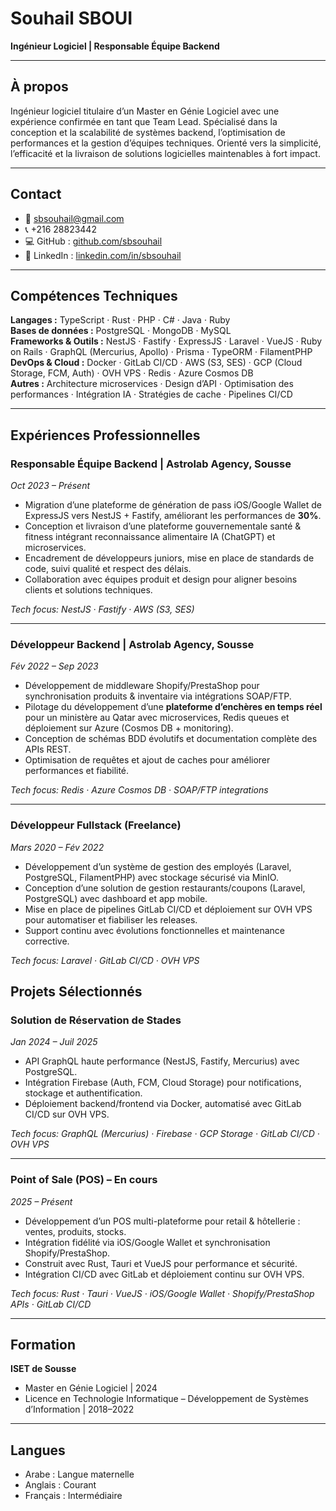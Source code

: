# Souhail SBOUI

**Ingénieur Logiciel | Responsable Équipe Backend**

---

## À propos

Ingénieur logiciel titulaire d’un Master en Génie Logiciel avec une expérience confirmée en tant que Team Lead. Spécialisé dans la conception et la scalabilité de systèmes backend, l’optimisation de performances et la gestion d’équipes techniques. Orienté vers la simplicité, l’efficacité et la livraison de solutions logicielles maintenables à fort impact.

---

## Contact

- 📧 sbsouhail@gmail.com
- 📞 +216 28823442
- 💻 GitHub : [github.com/sbsouhail](https://github.com/sbsouhail)
- 🔗 LinkedIn : [linkedin.com/in/sbsouhail](https://www.linkedin.com/in/sbsouhail)

---

## Compétences Techniques

**Langages :** TypeScript · Rust · PHP · C# · Java · Ruby  
**Bases de données :** PostgreSQL · MongoDB · MySQL  
**Frameworks & Outils :** NestJS · Fastify · ExpressJS · Laravel · VueJS · Ruby on Rails · GraphQL (Mercurius, Apollo) · Prisma · TypeORM · FilamentPHP  
**DevOps & Cloud :** Docker · GitLab CI/CD · AWS (S3, SES) · GCP (Cloud Storage, FCM, Auth) · OVH VPS · Redis · Azure Cosmos DB  
**Autres :** Architecture microservices · Design d’API · Optimisation des performances · Intégration IA · Stratégies de cache · Pipelines CI/CD

---

## Expériences Professionnelles

### Responsable Équipe Backend | Astrolab Agency, Sousse

_Oct 2023 – Présent_

- Migration d’une plateforme de génération de pass iOS/Google Wallet de ExpressJS vers NestJS + Fastify, améliorant les performances de **30%**.
- Conception et livraison d’une plateforme gouvernementale santé & fitness intégrant reconnaissance alimentaire IA (ChatGPT) et microservices.
- Encadrement de développeurs juniors, mise en place de standards de code, suivi qualité et respect des délais.
- Collaboration avec équipes produit et design pour aligner besoins clients et solutions techniques.

_Tech focus: NestJS · Fastify · AWS (S3, SES)_

---

### Développeur Backend | Astrolab Agency, Sousse

_Fév 2022 – Sep 2023_

- Développement de middleware Shopify/PrestaShop pour synchronisation produits & inventaire via intégrations SOAP/FTP.
- Pilotage du développement d’une **plateforme d’enchères en temps réel** pour un ministère au Qatar avec microservices, Redis queues et déploiement sur Azure (Cosmos DB + monitoring).
- Conception de schémas BDD évolutifs et documentation complète des APIs REST.
- Optimisation de requêtes et ajout de caches pour améliorer performances et fiabilité.

_Tech focus: Redis · Azure Cosmos DB · SOAP/FTP integrations_

---

### Développeur Fullstack (Freelance)

_Mars 2020 – Fév 2022_

- Développement d’un système de gestion des employés (Laravel, PostgreSQL, FilamentPHP) avec stockage sécurisé via MinIO.
- Conception d’une solution de gestion restaurants/coupons (Laravel, PostgreSQL) avec dashboard et app mobile.
- Mise en place de pipelines GitLab CI/CD et déploiement sur OVH VPS pour automatiser et fiabiliser les releases.
- Support continu avec évolutions fonctionnelles et maintenance corrective.

_Tech focus: Laravel · GitLab CI/CD · OVH VPS_

## Projets Sélectionnés

### Solution de Réservation de Stades

_Jan 2024 – Juil 2025_

- API GraphQL haute performance (NestJS, Fastify, Mercurius) avec PostgreSQL.
- Intégration Firebase (Auth, FCM, Cloud Storage) pour notifications, stockage et authentification.
- Déploiement backend/frontend via Docker, automatisé avec GitLab CI/CD sur OVH VPS.

_Tech focus: GraphQL (Mercurius) · Firebase · GCP Storage · GitLab CI/CD · OVH VPS_

---

### Point of Sale (POS) – En cours

_2025 – Présent_

- Développement d’un POS multi-plateforme pour retail & hôtellerie : ventes, produits, stocks.
- Intégration fidélité via iOS/Google Wallet et synchronisation Shopify/PrestaShop.
- Construit avec Rust, Tauri et VueJS pour performance et sécurité.
- Intégration CI/CD avec GitLab et déploiement continu sur OVH VPS.

_Tech focus: Rust · Tauri · VueJS · iOS/Google Wallet · Shopify/PrestaShop APIs · GitLab CI/CD_

---

## Formation

**ISET de Sousse**

- Master en Génie Logiciel | 2024
- Licence en Technologie Informatique – Développement de Systèmes d’Information | 2018–2022

---

## Langues

- Arabe : Langue maternelle
- Anglais : Courant
- Français : Intermédiaire
